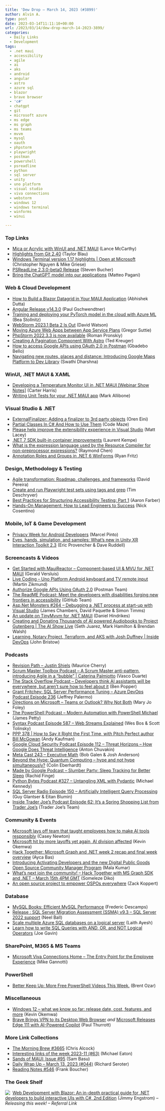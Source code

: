 ```yaml
---
title: 'Dew Drop – March 14, 2023 (#3899)'
author: Alvin A.
type: post
date: 2023-03-14T11:11:10+00:00
url: /2023/03/14/dew-drop-march-14-2023-3899/
categories:
  - Daily Links
  - Development
tags:
  - .net maui
  - accessibility
  - agile
  - ai
  - aks
  - android
  - angular
  - astro
  - azure sql
  - blazor
  - brave browser
  - 'c#'
  - chatgpt
  - git
  - microsoft azure
  - ms edge
  - ms graph
  - ms teams
  - mvvm
  - mysql
  - oauth
  - phpstorm
  - playwright
  - postman
  - powershell
  - psreadline
  - python
  - sql server
  - unity
  - uno platform
  - visual studio
  - viva connections
  - webstorm
  - windows 12
  - windows terminal
  - winforms
  - winui

---
```

### <a name="top"></a>Top Links

  * <a href="https://dvlup.com/2023/03/13/mica-or-acrylic-with-winui-and-net-maui/" target="_blank" rel="noopener">Mica or Acrylic with WinUI and .NET MAUI</a> (Lance McCarthy)
  * <a href="https://github.blog/2023-03-13-highlights-from-git-2-40/" target="_blank" rel="noopener">Highlights from Git 2.40</a> (Taylor Blau)
  * <a href="http://www.youtube.com/watch?v=0K_NbQzb1lg" target="_blank" rel="noopener">Windows Terminal version 1.17 highlights | Open at Microsoft</a> (Christopher Nguyen & Mike Griese)
  * <a href="https://devblogs.microsoft.com/powershell/psreadline-2-3-0-beta0-release/" target="_blank" rel="noopener">PSReadLine 2.3.0-beta0 Release</a> (Steven Bucher)
  * <a href="https://techcommunity.microsoft.com/t5/modern-work-app-consult-blog/bring-the-chatgpt-model-into-our-applications/ba-p/3766574" target="_blank" rel="noopener">Bring the ChatGPT model into our applications</a> (Matteo Pagani)



### <a name="web"></a>Web & Cloud Development

  * <a href="https://www.grapecity.com/blogs/how-to-build-a-blazor-datagrid-in-your-maui-application" target="_blank" rel="noopener">How to Build a Blazor Datagrid in Your MAUI Application</a> (Abhishek Dutta)
  * <a href="https://github.com/angular/angular/releases/tag/14.3.0" target="_blank" rel="noopener">Angular Release v14.3.0</a> (Paul Gschwendtner)
  * <a href="https://bea.stollnitz.com/blog/pytorch-azureml/" target="_blank" rel="noopener">Training and deploying your PyTorch model in the cloud with Azure ML</a> (Bea Stollnitz)
  * <a href="https://blog.jetbrains.com/webstorm/2023/03/webstorm-2023-1-beta-2/" target="_blank" rel="noopener">WebStorm 2023.1 Beta 2 Is Out</a> (David Watson)
  * <a href="https://gregorsuttie.com/2023/03/13/moving-azure-web-apps-between-app-service-plans/" target="_blank" rel="noopener">Moving Azure Web Apps between App Service Plans</a> (Gregor Suttie)
  * <a href="https://blog.jetbrains.com/phpstorm/2023/03/phpstorm-2022-3-3-is-now-available/" target="_blank" rel="noopener">PhpStorm 2022.3.3 is now available</a> (Roman Pronskiy)
  * <a href="https://rimdev.io/creating-a-pagination-component-with-astro/" target="_blank" rel="noopener">Creating A Pagination Component With Astro</a> (Ted Kreuger)
  * <a href="https://blog.postman.com/how-to-access-google-apis-using-oauth-in-postman/" target="_blank" rel="noopener">How to access Google APIs using OAuth 2.0 in Postman</a> (Gbadebo Bello)
  * <a href="http://developers.googleblog.com/2023/03/navigating-new-routes-places-and-distance-introducing-google-maps-platform-to-dev-library.html" target="_blank" rel="noopener">Navigating new routes, places and distance: Introducing Google Maps Platform to Dev Library</a> (Swathi Dharshna)



### <a name="silverlight"></a>WinUI, .NET MAUI & XAML

  * <a href="https://www.syncfusion.com/blogs/post/temperature-monitor-dotnet-maui.aspx?utm_source=alvinashcraft&utm_medium=email&utm_campaign=alvinashcraft_blog_edmmar23" target="_blank" rel="noopener">Developing a Temperature Monitor UI in .NET MAUI [Webinar Show Notes]</a> (Carter Harris)
  * <a href="https://mallibone.com/post/maui-unit-testing" target="_blank" rel="noopener">Writing Unit Tests for your .NET MAUI app</a> (Mark Allibone)



### <a name="dotnet"></a>Visual Studio & .NET

  * <a href="https://ayende.com/blog/199169-A/externalfinalizer-adding-a-finalizer-to-3rd-party-objects?Key=b6bd8730-6bea-4bcb-b298-6fdc2a720dba" target="_blank" rel="noopener">ExternalFinalizer: Adding a finalizer to 3rd party objects</a> (Oren Eini)
  * <a href="https://code-maze.com/csharp-partial-classes-and-how-to-use-them/" target="_blank" rel="noopener">Partial Classes In C# And How to Use Them</a> (Code Maze)
  * <a href="https://www.mrlacey.com/2023/03/please-help-improve-extensibility.html" target="_blank" rel="noopener">Please help improve the extensibility experience in Visual Studio</a> (Matt Lacey)
  * <a href="https://laurentkempe.com/2023/03/13/dotnet-7-sdk-built-in-container-improvements/" target="_blank" rel="noopener">.NET 7 SDK built-in container improvements</a> (Laurent Kempe)
  * <a href="https://devblogs.microsoft.com/oldnewthing/20230313-00/?p=107928" target="_blank" rel="noopener">What is the expression language used by the Resource Compiler for non-preprocessor expressions?</a> (Raymond Chen)
  * <a href="https://www.leadtools.com/blog/document-imaging/annotations/implementing-annotation-roles-groups-net6-winforms/" target="_blank" rel="noopener">Annotation Roles and Groups in .NET 6 WinForms</a> (Ryan Fritz)



### <a name="design"></a>Design, Methodology & Testing

  * <a href="https://blog.logrocket.com/product-management/agile-transformation-roadmap-challenges-frameworks/" target="_blank" rel="noopener">Agile transformation: Roadmap, challenges, and frameworks</a> (David Pereira)
  * <a href="https://timdeschryver.dev/blog/create-and-run-playwright-test-sets-using-tags-and-grep" target="_blank" rel="noopener">Create and run Playwright test sets using tags and grep</a> (Tim Deschryver)
  * <a href="https://www.tpgi.com/best-practices-for-structuring-accessibility-testing-part-1/" target="_blank" rel="noopener">Best Practices for Structuring Accessibility Testing: Part 1</a> (Aaron Farber)
  * <a href="https://www.devleader.ca/2023/03/13/hands-on-management-how-to-lead-engineers-to-success/" target="_blank" rel="noopener">Hands-On Management: How to Lead Engineers to Success</a> (Nick Cosentino)



### <a name="mobile"></a>Mobile, IoT & Game Development

  * <a href="http://android-developers.googleblog.com/2023/03/privacy-week-for-android-developers.html" target="_blank" rel="noopener">Privacy Week for Android Developers</a> (Marcel Pinto)
  * <a href="https://blog.unity.com/engine-platform/whats-new-in-xr-interaction-toolkit-2-3" target="_blank" rel="noopener">Eyes, hands, simulation, and samples: What’s new in Unity XR Interaction Toolkit 2.3</a> (Eric Provencher & Dave Ruddell)



### <a name="videos"></a>Screencasts & Videos

  * <a href="http://www.youtube.com/watch?v=egklcAC9arY" target="_blank" rel="noopener">Get Started with MauiReactor &#8211; Component-based UI & MVU for .NET MAUI</a> (Gerald Versluis)
  * <a href="http://www.youtube.com/watch?v=QnmLGLY06L8" target="_blank" rel="noopener">Live Coding &#8211; Uno Platform Android keyboard and TV remote input</a> (Martin Zikmund)
  * <a href="http://www.youtube.com/watch?v=e-hOP3P-cW8" target="_blank" rel="noopener">Authorize Google APIs Using OAuth 2.0</a> (Postman Team)
  * <a href="http://www.youtube.com/watch?v=FSpkAWTB5WQ" target="_blank" rel="noopener">The ReadME Podcast: Meet the developers with disabilities forging new frontiers in accessibility</a> (GitHub Team)
  * <a href="http://www.youtube.com/watch?v=BGEisKnJ0Eo" target="_blank" rel="noopener">Asp.Net Monsters #264 &#8211; Debugging a .NET process at start-up with Visual Studio</a> (James Chambers, David Paquette & Simon Timms)
  * <a href="http://www.youtube.com/watch?v=kqsoG2Ii4w4" target="_blank" rel="noopener">An update on TinyMvvm for .NET MAUI</a> (Daniel Hindrikes)
  * <a href="http://www.youtube.com/watch?v=ovxZhTMm42o" target="_blank" rel="noopener">Creating and Donating Thousands of AI powered Audiobooks to Project Gutenberg | The AI Show Live</a> (Seth Juarez, Mark Hamilton & Brendan Walsh)
  * <a href="https://www.youtube.com/watch?v=9ZsoyEAlqvw&ab_channel=OctopusDeploy" target="_blank" rel="noopener">Learning, Notary Project, Terraform, and AKS with Josh Duffney | Inside DevOps</a> (John Bristow)



### <a name="podcasts"></a>Podcasts

  * <a href="https://revisionpath.com/justin-shiels" target="_blank" rel="noopener">Revision Path &#8211; Justin Shiels</a> (Maurice Cherry)
  * <a href="https://scrummastertoolbox.libsyn.com/a-scrum-master-anti-pattern-introducing-agile-in-a-bubble-caterina-palmiotto" target="_blank" rel="noopener">Scrum Master Toolbox Podcast &#8211; A Scrum Master anti-pattern, introducing Agile in a “bubble” | Caterina Palmiotto</a> (Vasco Duarte)
  * <a href="https://stackoverflow.blog/2023/03/14/developers-think-ai-assistants-will-be-everywhere-but-arent-sure-how-to-feel-about-it/" target="_blank" rel="noopener">The Stack Overflow Podcast &#8211; Developers think AI assistants will be everywhere, but aren’t sure how to feel about it</a> (Ben Popper)
  * <a href="http://feed.azuredevops.show/grant-fritchey-sql-server-performance-tuning-episode-236" target="_blank" rel="noopener">Grant Fritchey: SQL Server Performance Tuning &#8211; Azure DevOps Podcast Episode 236</a> (Jeffrey Palermo)
  * <a href="https://www.directionsonmicrosoft.com/teams-or-outlook-why-not-both" target="_blank" rel="noopener">Directions on Microsoft &#8211; Teams or Outlook? Why Not Both</a> (Mary Jo Foley)
  * <a href="https://powershell.org/2023/03/the-powershell-podcast-modern-automation-with-powershell-michael/" target="_blank" rel="noopener">The PowerShell Podcast &#8211; Modern Automation with PowerShell Michael</a> (James Petty)
  * <a href="https://syntax.fm/show/587/web-streams-explained" target="_blank" rel="noopener">Syntax Podcast Episode 587 &#8211; Web Streams Explained</a> (Wes Bos & Scott Tolinsky)
  * <a href="https://peopleandprojectspodcast.libsyn.com/ppp-378-say-it-right-the-first-time-with-pitch-perfect-author-bill-mcgowan" target="_blank" rel="noopener">PPP 378 | How to Say it Right the First Time, with Pitch Perfect author Bill McGowan</a> (Andy Kaufman)
  * <a href="https://cloudsecuritypodcast.libsyn.com/ep112-threat-horizons-how-google-does-threat-intelligence" target="_blank" rel="noopener">Google Cloud Security Podcast Episode 112 &#8211; Threat Horizons &#8211; How Google Does Threat Intelligence</a> (Anton Chuvakin)
  * <a href="https://www.meta-cast.com/episode/243-executive-math" target="_blank" rel="noopener">Meta Cast 243 &#8211; Executive Math</a> (Bob Galen & Josh Anderson)
  * <a href="https://blog.scottlogic.com/2023/03/13/beyond-the-hype-quantum-computing-part-one.html" target="_blank" rel="noopener">Beyond the Hype: Quantum Computing – hype and not hype simultaneously?</a> (Colin Eberhardt)
  * <a href="https://blog.google/products/pixel/made-by-google-podcast-season-2/" target="_blank" rel="noopener">Made by Google Podcast &#8211; Slumber Party: Sleep Tracking for Better Sleep</a> (Rachid Finge)
  * <a href="https://pythonbytes.fm/episodes/show/327/untangling-xml-with-pydantic" target="_blank" rel="noopener">Python Bytes Podcast #327 &#8211; Untangling XML with Pydantic</a> (Michael Kennedy)
  * <a href="http://sqlserverradio.com/episode-150-artificially-intelligent-query-processing" target="_blank" rel="noopener">SQL Server Radio Episode 150 &#8211; Artificially Intelligent Query Processing</a> (Guy Glantser & Eitan Blumin)
  * <a href="http://insidetjs.libsyn.com/episode-62-its-a-spring-shopping-list-from-trader-joes" target="_blank" rel="noopener">Inside Trader Joe&#8217;s Podcast Episode 62: It&#8217;s a Spring Shopping List from Trader Joe&#8217;s</a> (Trader Joe&#8217;s Team)



### <a name="events"></a>Community & Events

  * <a href="https://www.theverge.com/2023/3/13/23638823/microsoft-ethics-society-team-responsible-ai-layoffs" target="_blank" rel="noopener">Microsoft lays off team that taught employees how to make AI tools responsibly</a> (Casey Newton)
  * <a href="https://www.onmsft.com/news/more-layoffs-microsoft-ai-division-affected/" target="_blank" rel="noopener">Microsoft hit by more layoffs yet again, AI division affected</a> (Kevin Okemwa)
  * <a href="https://devblogs.microsoft.com/microsoft365dev/hack-together-microsoft-graph-and-net-week-2-recap-and-final-week-overview/" target="_blank" rel="noopener">Hack Together: Microsoft Graph and .NET week 2 recap and final week overview</a> (Ayca Bas)
  * <a href="https://github.blog/2023-03-13-introducing-activating-developers-and-the-new-digital-public-goods-open-source-community-manager-program/" target="_blank" rel="noopener">Introducing Activating Developers and the new Digital Public Goods Open Source Community Manager Program</a> (Mala Kumar)
  * <a href="https://techcommunity.microsoft.com/t5/educator-developer-blog/what-s-next-join-the-community-hack-together-with-ms-graph-sdk/ba-p/3765980" target="_blank" rel="noopener">What&#8217;s next join the community! &#8211; Hack Together with MS Graph SDK and .NET &#8211; March 15th 4PM GMT</a> (Someleze Diko)
  * <a href="https://github.blog/2023-03-13-an-open-source-project-to-empower-ospos-everywhere/" target="_blank" rel="noopener">An open source project to empower OSPOs everywhere</a> (Zack Koppert)



### <a name="sql"></a>Database

  * <a href="https://blogs.oracle.com/post/mysql-books-efficient-mysql-performance" target="_blank" rel="noopener">MySQL Books: Efficient MySQL Performance</a> (Frederic Descamps)
  * <a href="https://techcommunity.microsoft.com/t5/microsoft-data-migration-blog/release-sql-server-migration-assessment-ssma-v9-3-sql-server/ba-p/3766532" target="_blank" rel="noopener">Release : SQL Server Migration Assessment (SSMA) v9.3 &#8211; SQL Server 2022 support</a> (Neel Ball)
  * <a href="https://techcommunity.microsoft.com/t5/azure-database-support-blog/scale-multiple-azure-sql-databases-on-a-logical-server/ba-p/3765894" target="_blank" rel="noopener">Scale multiple Azure SQL databases on a logical server</a> (Laith Ayesh)
  * <a href="https://www.mssqltips.com/sqlservertip/7592/sql-queries-and-or-not-logical-operators/" target="_blank" rel="noopener">Learn how to write SQL Queries with AND, OR, and NOT Logical Operators</a> (Joe Gavin)



### <a name="sp"></a>SharePoint, M365 & MS Teams

  * <a href="https://techcommunity.microsoft.com/t5/healthcare-and-life-sciences/microsoft-viva-connections-home-the-entry-point-for-the-employee/ba-p/3766415" target="_blank" rel="noopener">Microsoft Viva Connections Home &#8211; The Entry Point for the Employee Experience</a> (Mike Gannotti)



### <a name="ps"></a>PowerShell

  * <a href="https://www.brentozar.com/archive/2023/03/better-keep-up-more-free-powershell-videos-this-week/" target="_blank" rel="noopener">Better Keep Up: More Free PowerShell Videos This Week.</a> (Brent Ozar)



### <a name="misc"></a>Miscellaneous

  * <a href="https://www.onmsft.com/feature/windows-12-what-we-know/" target="_blank" rel="noopener">Windows 12 – what we know so far: release date, cost, features, and more</a> (Kevin Okemwa)
  * <a href="https://www.thurrott.com/cloud/web-browsers/280460/brave-brings-vpn-to-its-desktop-web-browser" target="_blank" rel="noopener">Brave Brings VPN to its Desktop Web Browser</a> _and_ <a href="https://www.thurrott.com/cloud/web-browsers/microsoft-edge/280468/microsoft-releases-edge-111-with-ai-powered-copilot" target="_blank" rel="noopener">Microsoft Releases Edge 111 with AI-Powered Copilot</a> (Paul Thurrott)



### <a name="links"></a>More Link Collections

  * <a href="https://blog.cwa.me.uk/2023/03/14/the-morning-brew-3665/" target="_blank" rel="noopener">The Morning Brew #3665</a> (Chris Alcock)
  * <a href="https://samestuffdifferentday.net/2023/03/06/Interesting-links-of-the-week-2023-11/" target="_blank" rel="noopener">Interesting links of the week 2023-11 (#63)</a> (Michael Eaton)
  * <a href="https://www.telerik.com/blogs/sands-maui-issue-95" target="_blank" rel="noopener">Sands of MAUI: Issue #95</a> (Sam Basu)
  * <a href="https://seroter.com/2023/03/13/daily-wrap-up-march-13-2023-044/" target="_blank" rel="noopener">Daily Wrap Up – March 13, 2023 (#044)</a> (Richard Seroter)
  * <a href="https://www.frankysnotes.com/2023/03/reading-notes-546.html" target="_blank" rel="noopener">Reading Notes #546</a> (Frank Boucher)



### <a name="shelf"></a>The Geek Shelf

<a href="https://www.amazon.com/dp/1803241497/?tag=amavin-20" target="_blank" rel="noopener"><img decoding="async" align="left" style="margin: 0px 4px 0px 0px; border: 0px currentcolor; border-image: none; float: left; display: inline; background-image: none;" src="https://m.media-amazon.com/images/I/41FvQ8L+eOL._SS135_.jpg" border="0" /></a>&nbsp;<a href="https://www.amazon.com/dp/1803241497/?tag=amavin-20" target="_blank" rel="noopener">Web Development with Blazor: An in-depth practical guide for .NET developers to build interactive UIs with C#, 2nd Edition</a> (Jimmy Engstrom) _&#8211; Releasing this week! &#8211; Referral Link_